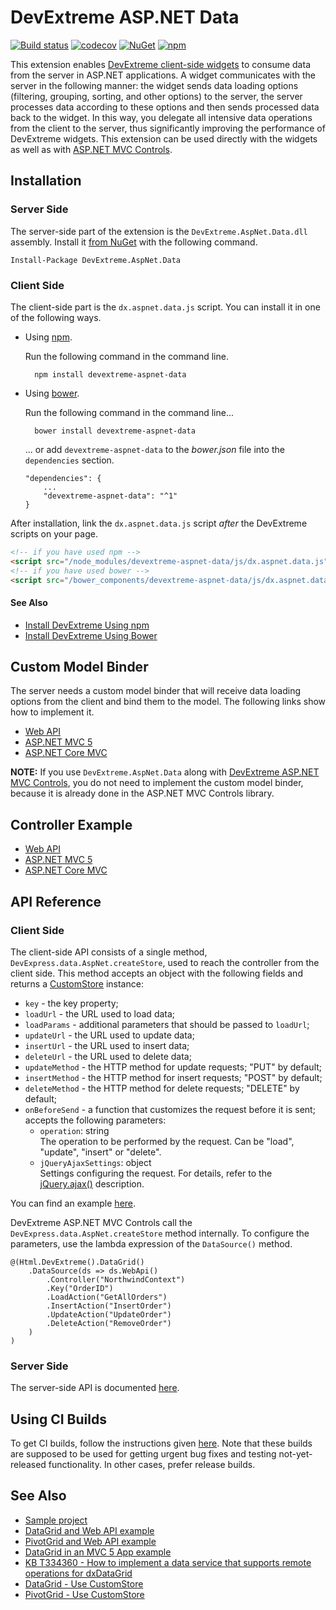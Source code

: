 # DevExtreme ASP.NET Data

[![Build status](https://ci.appveyor.com/api/projects/status/6jyq7ocmvbuhvypo/branch/master?svg=true)](https://ci.appveyor.com/project/dxrobot/devextreme-aspnet-data/branch/master)
[![codecov](https://codecov.io/gh/DevExpress/DevExtreme.AspNet.Data/branch/master/graph/badge.svg)](https://codecov.io/gh/DevExpress/DevExtreme.AspNet.Data)
[![NuGet](https://img.shields.io/nuget/v/DevExtreme.AspNet.Data.svg?maxAge=43200)](https://www.nuget.org/packages/DevExtreme.AspNet.Data)
[![npm](https://img.shields.io/npm/v/devextreme-aspnet-data.svg?maxAge=43200)](https://www.npmjs.com/package/devextreme-aspnet-data)

This extension enables [DevExtreme client-side widgets](https://js.devexpress.com) to consume data from the server in ASP.NET applications. A widget communicates with the server in the following manner: the widget sends data loading options (filtering, grouping, sorting, and other options) to the server, the server processes data according to these options and then sends processed data back to the widget. In this way, you delegate all intensive data operations from the client to the server, thus significantly improving the performance of DevExtreme widgets. This extension can be used directly with the widgets as well as with [ASP.NET MVC Controls](https://js.devexpress.com/Documentation/Guide/ASP.NET_MVC_Controls/).

## Installation

### Server Side

The server-side part of the extension is the `DevExtreme.AspNet.Data.dll` assembly. Install it [from NuGet](http://www.nuget.org/packages/DevExtreme.AspNet.Data/) with the following command.

    Install-Package DevExtreme.AspNet.Data

### Client Side

The client-side part is the `dx.aspnet.data.js` script. You can install it in one of the following ways.

* Using [npm](https://www.npmjs.com/package/devextreme-aspnet-data). 

    Run the following command in the command line.

        npm install devextreme-aspnet-data

* Using [bower](https://libraries.io/bower/devextreme-aspnet-data).     

    Run the following command in the command line...

        bower install devextreme-aspnet-data

    ... or add `devextreme-aspnet-data` to the *bower.json* file into the `dependencies` section.

    ```
    "dependencies": {
        ...
        "devextreme-aspnet-data": "^1"
    }
    ```

After installation, link the `dx.aspnet.data.js` script *after* the DevExtreme scripts on your page.

```HTML
<!-- if you have used npm -->
<script src="/node_modules/devextreme-aspnet-data/js/dx.aspnet.data.js"></script>
<!-- if you have used bower -->
<script src="/bower_components/devextreme-aspnet-data/js/dx.aspnet.data.js"></script>
```

#### See Also
- [Install DevExtreme Using npm](https://js.devexpress.com/Documentation/Guide/Getting_Started/Installation/npm_Package/)
- [Install DevExtreme Using Bower](https://js.devexpress.com/Documentation/Guide/Getting_Started/Installation/Bower_Package/)

## Custom Model Binder

The server needs a custom model binder that will receive data loading options from the client and bind them to the model. The following links show how to implement it.

- [Web API](https://github.com/DevExpress/devextreme-examples/blob/17_1/datagrid-webapi/datagrid-webapi/DataSourceLoadOptions.cs)
- [ASP.NET MVC 5](https://github.com/DevExpress/devextreme-examples/blob/17_1/datagrid-mvc5/datagrid-mvc5/DataSourceLoadOptions.cs)
- [ASP.NET Core MVC](https://github.com/DevExpress/DevExtreme.AspNet.Data/blob/master/net/Sample/DataSourceLoadOptions.cs)

**NOTE:** If you use `DevExtreme.AspNet.Data` along with [DevExtreme ASP.NET MVC Controls](https://js.devexpress.com/Documentation/Guide/ASP.NET_MVC_Controls/), you do not need to implement the custom model binder, because it is already done in the ASP.NET MVC Controls library.

## Controller Example

- [Web API](https://github.com/DevExpress/devextreme-examples/blob/17_1/datagrid-webapi/datagrid-webapi/Controllers/OrdersController.cs)
- [ASP.NET MVC 5](https://github.com/DevExpress/devextreme-examples/blob/17_1/datagrid-mvc5/datagrid-mvc5/Controllers/OrdersController.cs)
- [ASP.NET Core MVC](https://github.com/DevExpress/DevExtreme.AspNet.Data/blob/master/net/Sample/Controllers/NorthwindController.cs)

## API Reference

### Client Side

The client-side API consists of a single method, `DevExpress.data.AspNet.createStore`, used to reach the controller from the client side. This method accepts an object with the following fields and returns a [CustomStore](https://js.devexpress.com/Documentation/ApiReference/Data_Layer/CustomStore/) instance:

- `key` - the key property;       
- `loadUrl` - the URL used to load data;      
- `loadParams` - additional parameters that should be passed to `loadUrl`;       
- `updateUrl` - the URL used to update data;       
- `insertUrl` - the URL used to insert data;        
- `deleteUrl` - the URL used to delete data;     
- `updateMethod` - the HTTP method for update requests; "PUT" by default;
- `insertMethod` - the HTTP method for insert requests; "POST" by default;
- `deleteMethod` - the HTTP method for delete requests; "DELETE" by default;
- `onBeforeSend` - a function that customizes the request before it is sent; accepts the following parameters:
    - `operation`: string       
    The operation to be performed by the request. Can be "load", "update", "insert" or "delete".
    - `jQueryAjaxSettings`: object      
    Settings configuring the request. For details, refer to the [jQuery.ajax()](http://api.jquery.com/jquery.ajax/) description.
    
You can find an example [here](https://github.com/DevExpress/DevExtreme.AspNet.Data/blob/master/net/Sample/Views/Home/Index.cshtml).

DevExtreme ASP.NET MVC Controls call the `DevExpress.data.AspNet.createStore` method internally. To configure the parameters, use the lambda expression of the `DataSource()` method.

```Razor
@(Html.DevExtreme().DataGrid()
    .DataSource(ds => ds.WebApi()
        .Controller("NorthwindContext")
        .Key("OrderID")
        .LoadAction("GetAllOrders")
        .InsertAction("InsertOrder")
        .UpdateAction("UpdateOrder")
        .DeleteAction("RemoveOrder")
    )
)
```

### Server Side

The server-side API is documented [here](https://devexpress.github.io/DevExtreme.AspNet.Data/net/api/DevExtreme.AspNet.Data.html).

## Using CI Builds

To get CI builds, follow the instructions given [here](https://github.com/DevExpress/DevExtreme.AspNet.Data/tree/master/docs/using-ci-builds.md). Note that these builds are supposed to be used for getting urgent bug fixes and testing not-yet-released functionality. In other cases, prefer release builds.

## See Also

- [Sample project](https://github.com/DevExpress/DevExtreme.AspNet.Data/tree/master/net/Sample)
- [DataGrid and Web API example](https://github.com/DevExpress/devextreme-examples/tree/17_1/datagrid-webapi)
- [PivotGrid and Web API example](https://github.com/DevExpress/devextreme-examples/tree/17_1/pivotgrid-webapi)
- [DataGrid in an MVC 5 App example](https://github.com/DevExpress/devextreme-examples/tree/17_1/datagrid-mvc5)
- [KB T334360 - How to implement a data service that supports remote operations for dxDataGrid](https://www.devexpress.com/Support/Center/Example/Details/T334360)
- [DataGrid - Use CustomStore](https://js.devexpress.com/Documentation/Guide/Widgets/DataGrid/Use_CustomStore/)
- [PivotGrid - Use CustomStore](https://js.devexpress.com/Documentation/Guide/Widgets/PivotGrid/Use_CustomStore/)
